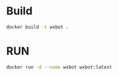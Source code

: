 # Build

```bash
docker build -t wxbot .
```

# RUN

```bash
docker run -d --name wxbot wxbot:latest
```